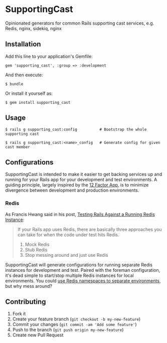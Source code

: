 # SupportingCast

Opinionated generators for common Rails supporting cast services, e.g. Redis, nginx, sidekiq, nginx

## Installation

Add this line to your application's Gemfile:

    gem 'supporting_cast', :group => :development

And then execute:

    $ bundle

Or install it yourself as:

    $ gem install supporting_cast

## Usage

    $ rails g supporting_cast:config          # Bootstrap the whole supporting cast

    $ rails g supporting_cast:<name>_config   # Generate config for given cast member

## Configurations

SupportingCast is intended to make it easier to get backing services up and running for your Rails app for your development and test environments. A guiding principle, largely inspired by the [12 Factor App](http://www.12factor.net/), is to minimize divergence between development and production environments.

### Redis

As Francis Hwang said in his post, [Testing Rails Against a Running Redis Instance](http://fhwang.net/2010/09/23/Testing-Rails-against-a-running-Redis-instance-and-doing-it-with-Hydra-to-boot):

> If your Rails app uses Redis, there are basically three approaches you can take for when the code under test hits Redis.
>
> 1. Mock Redis
> 2. Stub Redis
> 3. Stop messing around and just use Redis

SupportingCast will generate configurations for running separate Redis instances for development and test. Paired with the foreman configuration, it's dead simple to start/stop multiple Redis instances for local environments. You could [use Redis namespaces to separate environments](http://dev.af83.com/2012/07/31/should-we-namespace-redis.html), but why mess around?

## Contributing

1. Fork it
2. Create your feature branch (`git checkout -b my-new-feature`)
3. Commit your changes (`git commit -am 'Add some feature'`)
4. Push to the branch (`git push origin my-new-feature`)
5. Create new Pull Request
